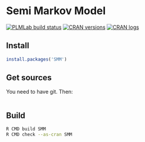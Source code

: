 # Semi Markov Model

[![PLMLab build status](https://plmlab.math.cnrs.fr/lmrs/statistique/smm/badges/master/pipeline.svg)](https://plmlab.math.cnrs.fr/lmrs/statistique/smm/pipelines) [![CRAN versions](https://www.r-pkg.org/badges/version/SMM)](https://CRAN.R-project.org/package=SMM) [![CRAN logs](https://cranlogs.r-pkg.org/badges/SMM)](https://CRAN.R-project.org/package=SMM)

## Install

```R
install.packages('SMM')
```

## Get sources

You need to have git. Then:
```
```

## Build

```bash
R CMD build SMM
R CMD check --as-cran SMM
```

